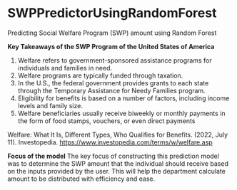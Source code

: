# SWPPredictorUsingRandomForest
Predicting Social Welfare Program (SWP) amount using Random Forest

__Key Takeaways of the SWP Program of the United States of America__
1. Welfare refers to government-sponsored assistance programs for individuals and families in need.
2. Welfare programs are typically funded through taxation.
3. In the U.S., the federal government provides grants to each state through the Temporary Assistance for Needy Families program.
4. Eligibility for benefits is based on a number of factors, including income levels and family size.
5. Welfare beneficiaries usually receive biweekly or monthly payments in the form of food stamps, vouchers, or even direct payments

Welfare: What It Is, Different Types, Who Qualifies for Benefits. (2022, July 11). Investopedia. https://www.investopedia.com/terms/w/welfare.asp

__Focus of the model__
The key focus of constructing this prediction model was to determine the SWP amount that the individual should receive based on the inputs provided by the user. This will help the department calculate amount to be distributed with efficiency and ease. 